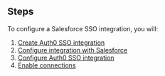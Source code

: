 ## Steps

To configure a Salesforce SSO integration, you will:

1. [Create Auth0 SSO integration](#create-auth0-sso-integration)
2. [Configure integration with Salesforce](#configure-integration-with-salesforce)
3. [Configure Auth0 SSO integration](#configure-auth0-sso-integration)
4. [Enable connections](#enable-connections)
